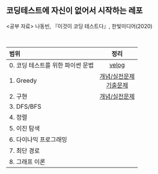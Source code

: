## 코딩테스트에 자신이 없어서 시작하는 레포

<공부 자료>
나동빈, 『이것이 코딩 테스트다』, 한빛미디어(2020)

<br>

|범위|정리|
|:-----|:---:|
|0. 코딩 테스트를 위한 파이썬 문법|[velog](https://velog.io/@bbirong/0.-%EC%BD%94%EB%94%A9-%ED%85%8C%EC%8A%A4%ED%8A%B8%EB%A5%BC-%EC%9C%84%ED%95%9C-%ED%8C%8C%EC%9D%B4%EC%8D%AC-%EB%AC%B8%EB%B2%95)|
|1. Greedy|[개념/실전문제](https://velog.io/@bbirong/%EC%9D%B4%EA%B2%83%EC%9D%B4-%EC%BD%94%EB%94%A9-%ED%85%8C%EC%8A%A4%ED%8A%B8%EB%8B%A4-%EA%B7%B8%EB%A6%AC%EB%94%94) <br> [기출문제](https://velog.io/@bbirong/1-2.-Greedy-%EA%B8%B0%EC%B6%9C-%EB%AC%B8%EC%A0%9C)|
|2. 구현|[개념/실전문제](https://velog.io/@bbirong/2.-%EA%B5%AC%ED%98%84-%EA%B0%9C%EB%85%90-%EC%8B%A4%EC%A0%84-%EB%AC%B8%EC%A0%9C)|
|3. DFS/BFS||
|4. 정렬||
|5. 이진 탐색||
|6. 다이나믹 프로그래밍||
|7. 최단 경로||
|8. 그래프 이론||


